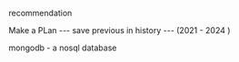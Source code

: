 recommendation

Make a PLan ---
save previous in history  --- (2021 - 2024 )

mongodb  - a nosql database
